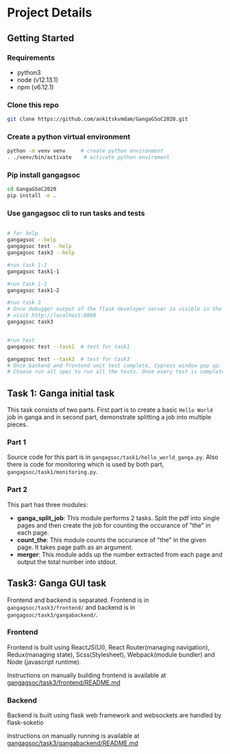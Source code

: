 # Project Details

## Getting Started

### Requirements
- python3
- node (v12.13.1)
- npm (v6.12.1)

### Clone this repo
```bash
git clone https://github.com/ankitskvmdam/GangaGSoC2020.git
```

### Create a python virtual environment

```bash
python -m venv venv     # create python environment
. ./venv/bin/activate    # activate python enviroment
```

### Pip install gangagsoc

```bash
cd GangaGSoC2020
pip install -e .
```


### Use gangagsoc cli to run tasks and tests

```bash

# for help
gangagsoc --help
gangagsoc test --help
gangagsoc task3 --help

#run task 1-1
gangagsoc task1-1

#run task 1-2
gangagsoc task1-2

#run task 3
# Once debugger output of the flask developer server is visible in the terminal
# visit http://localhost:8080 
gangagsoc task3


#run test
gangagsoc test --task1  # test for task1

gangagsoc test --task3  # test for task3
# Once backend and frontend unit test complete, Cypress window pop up.
# Choose run all spec to run all the tests. Once every test is completed then you can close the window.
```

## Task 1: Ganga initial task

This task consists of two parts. First part is to create a basic `Hello World` job in ganga and in second part, demonstrate splitting a job into multiple pieces.

### Part 1
Source code for this part is in `gangagsoc/task1/hello_world_ganga.py`.
Also there is code for monitoring which is used by both part, `gangagsoc/task1/monitoring.py`.

### Part 2
This part has three modules:
* **ganga_split_job**: This module performs 2 tasks. Split the pdf into single pages and then create the job for counting the occurance of "the" in each page.
* **count_the**: This module counts the occurance of "the" in the given page. It takes page path as an argument.
* **merger**: This module adds up the number extracted from each page and output the total number into stdout.

## Task3: Ganga GUI task
Frontend and backend is separated. Frontend is in `gangagsoc/task3/frontend/` and backend is in `gangagsoc/task3/gangabackend/`.

### Frontend
Frontend is built using ReactJS(UI), React Router(managing navigation), Redux(managing state), Scss(Stylesheet), Webpack(module bundler) and Node (javascript runtime).

Instructions on manually building frontend is available at [gangagsoc/task3/frontend/README.md](https://github.com/ankitskvmdam/GangaGSoC2020/blob/master/gangagsoc/task3/frontend/README.md)

### Backend
Backend is built using flask web framework and websockets are handled by flask-soketio

Instructions on manually running is available at [gangagsoc/task3/gangabackend/README.md](https://github.com/ankitskvmdam/GangaGSoC2020/blob/master/gangagsoc/task3/gangabackend/README.md)
